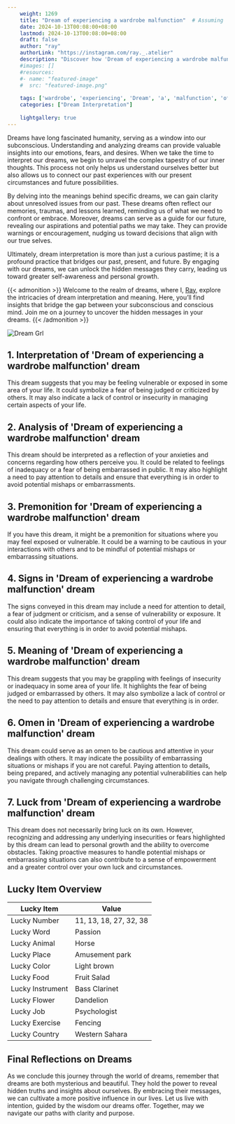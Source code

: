 ```yaml
---
    weight: 1269
    title: "Dream of experiencing a wardrobe malfunction"  # Assuming 'title' column exists
    date: 2024-10-13T00:08:00+08:00
    lastmod: 2024-10-13T00:08:00+08:00
    draft: false
    author: "ray"
    authorLink: "https://instagram.com/ray._.atelier"
    description: "Discover how 'Dream of experiencing a wardrobe malfunction' can interpret your future and uncover its significant meanings in your life."
    #images: []
    #resources:
    #- name: "featured-image"
    #  src: "featured-image.png"
    
    tags: ['wardrobe', 'experiencing', 'Dream', 'a', 'malfunction', 'of']
    categories: ["Dream Interpretation"]
    
    lightgallery: true
---
```

    
Dreams have long fascinated humanity, serving as a window into our subconscious. Understanding and analyzing dreams can provide valuable insights into our emotions, fears, and desires. When we take the time to interpret our dreams, we begin to unravel the complex tapestry of our inner thoughts. This process not only helps us understand ourselves better but also allows us to connect our past experiences with our present circumstances and future possibilities.

By delving into the meanings behind specific dreams, we can gain clarity about unresolved issues from our past. These dreams often reflect our memories, traumas, and lessons learned, reminding us of what we need to confront or embrace. Moreover, dreams can serve as a guide for our future, revealing our aspirations and potential paths we may take. They can provide warnings or encouragement, nudging us toward decisions that align with our true selves.

Ultimately, dream interpretation is more than just a curious pastime; it is a profound practice that bridges our past, present, and future. By engaging with our dreams, we can unlock the hidden messages they carry, leading us toward greater self-awareness and personal growth.

{{< admonition >}}
Welcome to the realm of dreams, where I, [Ray](https://instagram.com/ray._.atelier), explore the intricacies of dream interpretation and meaning. Here, you’ll find insights that bridge the gap between your subconscious and conscious mind. Join me on a journey to uncover the hidden messages in your dreams.
{{< /admonition >}}

![Dream Grl](https://cdn.pixabay.com/photo/2017/11/02/03/35/gothic-2910057_1280.jpg "Dream Grl")

## 1. Interpretation of 'Dream of experiencing a wardrobe malfunction' dream
 This dream suggests that you may be feeling vulnerable or exposed in some area of your life. It could symbolize a fear of being judged or criticized by others. It may also indicate a lack of control or insecurity in managing certain aspects of your life.

## 2. Analysis of 'Dream of experiencing a wardrobe malfunction' dream
 This dream should be interpreted as a reflection of your anxieties and concerns regarding how others perceive you. It could be related to feelings of inadequacy or a fear of being embarrassed in public. It may also highlight a need to pay attention to details and ensure that everything is in order to avoid potential mishaps or embarrassments.

## 3. Premonition for 'Dream of experiencing a wardrobe malfunction' dream
 If you have this dream, it might be a premonition for situations where you may feel exposed or vulnerable. It could be a warning to be cautious in your interactions with others and to be mindful of potential mishaps or embarrassing situations.

## 4. Signs in 'Dream of experiencing a wardrobe malfunction' dream
 The signs conveyed in this dream may include a need for attention to detail, a fear of judgment or criticism, and a sense of vulnerability or exposure. It could also indicate the importance of taking control of your life and ensuring that everything is in order to avoid potential mishaps.

## 5. Meaning of 'Dream of experiencing a wardrobe malfunction' dream
 This dream suggests that you may be grappling with feelings of insecurity or inadequacy in some area of your life. It highlights the fear of being judged or embarrassed by others. It may also symbolize a lack of control or the need to pay attention to details and ensure that everything is in order.

## 6. Omen in 'Dream of experiencing a wardrobe malfunction' dream
 This dream could serve as an omen to be cautious and attentive in your dealings with others. It may indicate the possibility of embarrassing situations or mishaps if you are not careful. Paying attention to details, being prepared, and actively managing any potential vulnerabilities can help you navigate through challenging circumstances.

## 7. Luck from 'Dream of experiencing a wardrobe malfunction' dream
 This dream does not necessarily bring luck on its own. However, recognizing and addressing any underlying insecurities or fears highlighted by this dream can lead to personal growth and the ability to overcome obstacles. Taking proactive measures to handle potential mishaps or embarrassing situations can also contribute to a sense of empowerment and a greater control over your own luck and circumstances.

## Lucky Item Overview
| Lucky Item          | Value              |
|---------------|--------------------|
| Lucky Number        | 11, 13, 18, 27, 32, 38  |
| Lucky Word          | Passion |
| Lucky Animal        | Horse |
| Lucky Place         | Amusement park     |
| Lucky Color         | Light brown     |
| Lucky Food          | Fruit Salad      |
| Lucky Instrument    | Bass Clarinet |
| Lucky Flower        | Dandelion    |
| Lucky Job           | Psychologist       |
| Lucky Exercise      | Fencing  |
| Lucky Country       | Western Sahara    |


##  Final Reflections on Dreams

As we conclude this journey through the world of dreams, remember that dreams are both mysterious and beautiful. They hold the power to reveal hidden truths and insights about ourselves. By embracing their messages, we can cultivate a more positive influence in our lives. Let us live with intention, guided by the wisdom our dreams offer. Together, may we navigate our paths with clarity and purpose.
